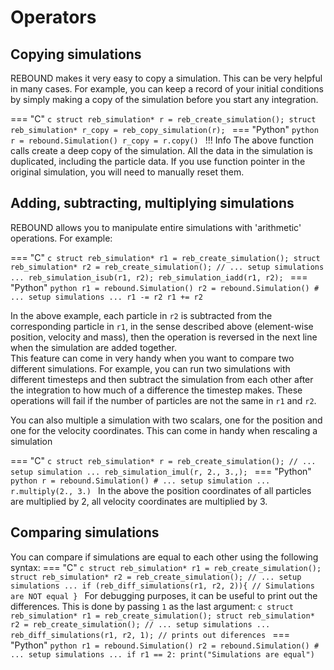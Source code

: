 # Operators

## Copying simulations
REBOUND makes it very easy to copy a simulation. 
This can be very helpful in many cases.
For example, you can keep a record of your initial conditions by simply making a copy of the simulation before you start any integration. 


=== "C"
    ```c
    struct reb_simulation* r = reb_create_simulation();
    struct reb_simulation* r_copy = reb_copy_simulation(r);
    ```
=== "Python"
    ```python
    r = rebound.Simulation()
    r_copy = r.copy()
    ```
!!! Info
    The above function calls create a deep copy of the simulation.
    All the data in the simulation is duplicated, including the particle data.
    If you use function pointer in the original simulation, you will need to manually reset them.

## Adding, subtracting, multiplying simulations
REBOUND allows you to manipulate entire simulations with 'arithmetic' operations.
For example:

=== "C"
    ```c
    struct reb_simulation* r1 = reb_create_simulation();
    struct reb_simulation* r2 = reb_create_simulation();
    // ... setup simulations ...
    reb_simulation_isub(r1, r2);
    reb_simulation_iadd(r1, r2);
    ```
=== "Python"
    ```python
    r1 = rebound.Simulation()
    r2 = rebound.Simulation()
    # ... setup simulations ...
    r1 -= r2
    r1 += r2
    ```

In the above example, each particle in `r2` is subtracted from the corresponding particle in `r1`, in the sense described above (element-wise position, velocity and mass), then the operation is reversed in the next line when the simulation are added together.  
This feature can come in very handy when you want to compare two different simulations. 
For example, you can run two simulations with different timesteps and then subtract the simulation from each other after the integration to how much of a difference the timestep makes.
These operations will fail if the number of particles are not the same in `r1` and `r2`.

You can also multiple a simulation with two scalars, one for the position and one for the velocity coordinates.
This can come in handy when rescaling a simulation

=== "C"
    ```c
    struct reb_simulation* r = reb_create_simulation();
    // ... setup simulation ...
    reb_simulation_imul(r, 2., 3.,);
    ```
=== "Python"
    ```python
    r = rebound.Simulation()
    # ... setup simulation ...
    r.multiply(2., 3.)
    ```
In the above the position coordinates of all particles are multiplied by 2, all velocity coordinates are multiplied by 3.

## Comparing simulations
You can compare if simulations are equal to each other using the following syntax:
=== "C"
    ```c
    struct reb_simulation* r1 = reb_create_simulation();
    struct reb_simulation* r2 = reb_create_simulation();
    // ... setup simulations ...
    if (reb_diff_simulations(r1, r2, 2)){
        // Simulations are NOT equal
    }
    ```
    For debugging purposes, it can be useful to print out the differences. 
    This is done by passing `1` as the last argument:
    ```c
    struct reb_simulation* r1 = reb_create_simulation();
    struct reb_simulation* r2 = reb_create_simulation();
    // ... setup simulations ...
    reb_diff_simulations(r1, r2, 1); // prints out diferences
    ```
=== "Python"
    ```python
    r1 = rebound.Simulation()
    r2 = rebound.Simulation()
    # ... setup simulations ...
    if r1 == 2:
        print("Simulations are equal")
    ```
